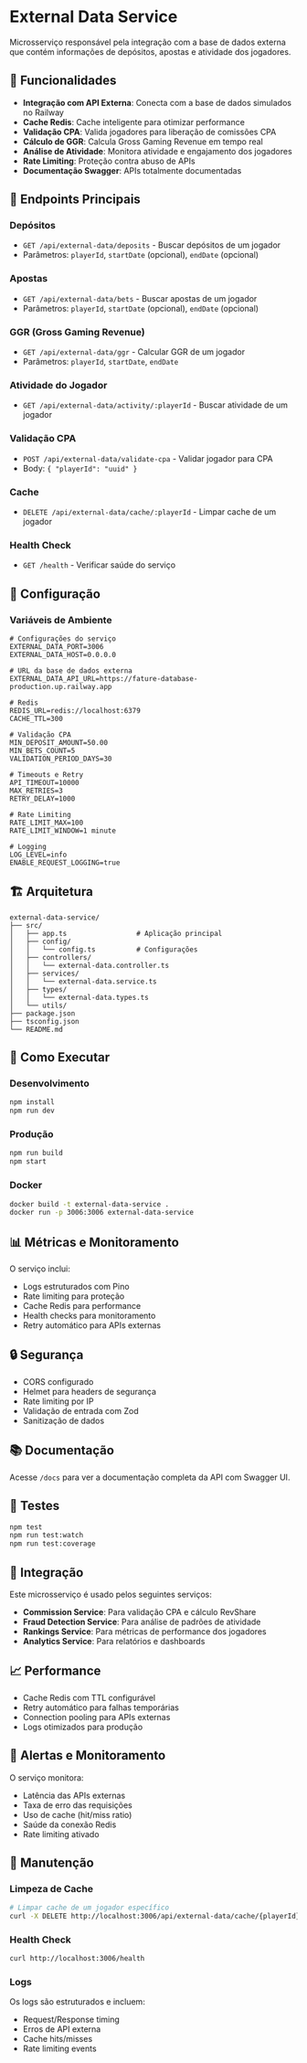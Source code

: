 # External Data Service

Microsserviço responsável pela integração com a base de dados externa que contém informações de depósitos, apostas e atividade dos jogadores.

## 🎯 Funcionalidades

- **Integração com API Externa**: Conecta com a base de dados simulados no Railway
- **Cache Redis**: Cache inteligente para otimizar performance
- **Validação CPA**: Valida jogadores para liberação de comissões CPA
- **Cálculo de GGR**: Calcula Gross Gaming Revenue em tempo real
- **Análise de Atividade**: Monitora atividade e engajamento dos jogadores
- **Rate Limiting**: Proteção contra abuso de APIs
- **Documentação Swagger**: APIs totalmente documentadas

## 🚀 Endpoints Principais

### Depósitos
- `GET /api/external-data/deposits` - Buscar depósitos de um jogador
- Parâmetros: `playerId`, `startDate` (opcional), `endDate` (opcional)

### Apostas
- `GET /api/external-data/bets` - Buscar apostas de um jogador
- Parâmetros: `playerId`, `startDate` (opcional), `endDate` (opcional)

### GGR (Gross Gaming Revenue)
- `GET /api/external-data/ggr` - Calcular GGR de um jogador
- Parâmetros: `playerId`, `startDate`, `endDate`

### Atividade do Jogador
- `GET /api/external-data/activity/:playerId` - Buscar atividade de um jogador

### Validação CPA
- `POST /api/external-data/validate-cpa` - Validar jogador para CPA
- Body: `{ "playerId": "uuid" }`

### Cache
- `DELETE /api/external-data/cache/:playerId` - Limpar cache de um jogador

### Health Check
- `GET /health` - Verificar saúde do serviço

## 🔧 Configuração

### Variáveis de Ambiente

```env
# Configurações do serviço
EXTERNAL_DATA_PORT=3006
EXTERNAL_DATA_HOST=0.0.0.0

# URL da base de dados externa
EXTERNAL_DATA_API_URL=https://fature-database-production.up.railway.app

# Redis
REDIS_URL=redis://localhost:6379
CACHE_TTL=300

# Validação CPA
MIN_DEPOSIT_AMOUNT=50.00
MIN_BETS_COUNT=5
VALIDATION_PERIOD_DAYS=30

# Timeouts e Retry
API_TIMEOUT=10000
MAX_RETRIES=3
RETRY_DELAY=1000

# Rate Limiting
RATE_LIMIT_MAX=100
RATE_LIMIT_WINDOW=1 minute

# Logging
LOG_LEVEL=info
ENABLE_REQUEST_LOGGING=true
```

## 🏗️ Arquitetura

```
external-data-service/
├── src/
│   ├── app.ts                 # Aplicação principal
│   ├── config/
│   │   └── config.ts          # Configurações
│   ├── controllers/
│   │   └── external-data.controller.ts
│   ├── services/
│   │   └── external-data.service.ts
│   ├── types/
│   │   └── external-data.types.ts
│   └── utils/
├── package.json
├── tsconfig.json
└── README.md
```

## 🚀 Como Executar

### Desenvolvimento
```bash
npm install
npm run dev
```

### Produção
```bash
npm run build
npm start
```

### Docker
```bash
docker build -t external-data-service .
docker run -p 3006:3006 external-data-service
```

## 📊 Métricas e Monitoramento

O serviço inclui:
- Logs estruturados com Pino
- Rate limiting para proteção
- Cache Redis para performance
- Health checks para monitoramento
- Retry automático para APIs externas

## 🔒 Segurança

- CORS configurado
- Helmet para headers de segurança
- Rate limiting por IP
- Validação de entrada com Zod
- Sanitização de dados

## 📚 Documentação

Acesse `/docs` para ver a documentação completa da API com Swagger UI.

## 🧪 Testes

```bash
npm test
npm run test:watch
npm run test:coverage
```

## 🔄 Integração

Este microsserviço é usado pelos seguintes serviços:
- **Commission Service**: Para validação CPA e cálculo RevShare
- **Fraud Detection Service**: Para análise de padrões de atividade
- **Rankings Service**: Para métricas de performance dos jogadores
- **Analytics Service**: Para relatórios e dashboards

## 📈 Performance

- Cache Redis com TTL configurável
- Retry automático para falhas temporárias
- Connection pooling para APIs externas
- Logs otimizados para produção

## 🚨 Alertas e Monitoramento

O serviço monitora:
- Latência das APIs externas
- Taxa de erro das requisições
- Uso de cache (hit/miss ratio)
- Saúde da conexão Redis
- Rate limiting ativado

## 🔧 Manutenção

### Limpeza de Cache
```bash
# Limpar cache de um jogador específico
curl -X DELETE http://localhost:3006/api/external-data/cache/{playerId}
```

### Health Check
```bash
curl http://localhost:3006/health
```

### Logs
Os logs são estruturados e incluem:
- Request/Response timing
- Erros de API externa
- Cache hits/misses
- Rate limiting events

